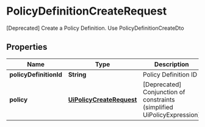 

# PolicyDefinitionCreateRequest

[Deprecated] Create a Policy Definition. Use PolicyDefinitionCreateDto

## Properties

| Name | Type | Description | Notes |
|------------ | ------------- | ------------- | -------------|
|**policyDefinitionId** | **String** | Policy Definition ID |  |
|**policy** | [**UiPolicyCreateRequest**](UiPolicyCreateRequest.md) | [Deprecated] Conjunction of constraints (simplified UiPolicyExpression) |  |



